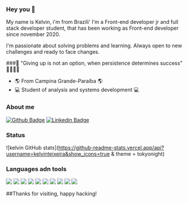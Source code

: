 ### Hey you 👋

My name is Kelvin, i'm from Brazili'
I'm a Front-end developer jr and full stack developer student, that has been working as Front-end developer since november 2020.

I'm passionate about solving problems and learning. Always open to new challenges and ready to face changes.

###🧠 "Giving up is not an option, when persistence determines success" 👊🏻👊🏻

- 🌎 From Campina Grande-Paraíba 🌎
- 💻 Student of analysis and systems development 💻

### About me

[![Github Badge](https://img.shields.io/badge/-Github-000?style=flat-square&logo=Github&logoColor=white&link=https://github.com/settings/profile)](https://github.com/settings/profile)
[![Linkedin Badge](https://img.shields.io/badge/-LinkedIn-blue?style=flat-square&logo=Linkedin&logoColor=white&link=https://www.linkedin.com/in/kelvin-teixeira-8707b41a8/?originalSubdomain=br)]( https://www.linkedin.com/in/kelvin-teixeira-8707b41a8/?originalSubdomain=br)

### Status 

![kelvin GitHub stats](https://github-readme-stats.vercel.app/api?username=kelvinteixeira&show_icons=true & theme = tokyonight)


### Languages adn tools 

<img src="{https://img.shields.io/badge/Python-3776AB?style=for-the-badge&logo=python&logoColor=white
}" />
<img src="{https://img.shields.io/badge/HTML5-E34F26?style=for-the-badge&logo=html5&logoColor=white
}" />
<img src="{https://img.shields.io/badge/CSS3-1572B6?style=for-the-badge&logo=css3&logoColor=white
}" />
<img src="{https://img.shields.io/badge/JavaScript-F7DF1E?style=for-the-badge&logo=javascript&logoColor=black
}" />
<img src="{https://img.shields.io/badge/TypeScript-007ACC?style=for-the-badge&logo=typescript&logoColor=white
}" />
<img src="{https://img.shields.io/badge/Node.js-339933?style=for-the-badge&logo=nodedotjs&logoColor=white
}" />
<img src="{https://img.shields.io/badge/Sass-CC6699?style=for-the-badge&logo=sass&logoColor=white
}" />
<img src="{https://img.shields.io/badge/React-20232A?style=for-the-badge&logo=react&logoColor=61DAFB
}" />
<img src="{https://img.shields.io/badge/Angular-DD0031?style=for-the-badge&logo=angular&logoColor=white
}" />
<img src="{https://img.shields.io/badge/Bootstrap-563D7C?style=for-the-badge&logo=bootstrap&logoColor=white
}" />

##Thanks for visiting, happy hacking!
